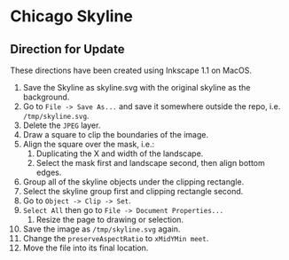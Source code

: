 # Chicago Skyline

## Direction for Update

These directions have been created using Inkscape 1.1 on MacOS.

1. Save the Skyline as skyline.svg with the original skyline as the background.
2. Go to `File -> Save As...` and save it somewhere outside the repo, i.e. `/tmp/skyline.svg`.
3. Delete the `JPEG` layer.
4. Draw a square to clip the boundaries of the image.
5. Align the square over the mask, i.e.:
   1. Duplicating the X and width of the landscape.
   2. Select the mask first and landscape second, then align bottom edges.
6. Group all of the skyline objects under the clipping rectangle.
7. Select the skyline group first and clipping rectangle second.
8. Go to `Object -> Clip -> Set`.
9. `Select All` then go to `File -> Document Properties...`
   1. Resize the page to drawing or selection.
10. Save the image as `/tmp/skyline.svg` again.
11. Change the `preserveAspectRatio` to `xMidYMin meet`.
12. Move the file into its final location.
